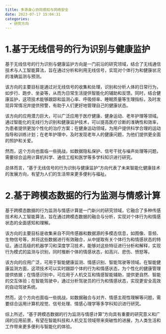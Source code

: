```yaml
---
title: 多源身心协同感知与网络安全
date: 2023-07-17 15:04:31
categories:
  - 研究方向
---
```


# 1.基于无线信号的行为识别与健康监护

基于无线信号的行为识别与健康监护方向是一门前沿的研究领域，结合了无线通信技术与人工智能算法，旨在通过分析和利用无线信号，实现对个体行为和健康状况的准确监测与预测。

该方向的主要目标是通过对无线信号的收集和处理，识别和分析人体的日常行为，如步行、跑步、坐姿等，从而为日常生活提供智能化的辅助和反馈。同时，结合健康监护，这项技术能够跟踪和监测心率、呼吸频率、睡眠质量等生理指标，及时发现异常情况并提供预警，有助于人们更好地管理自己的健康状态。

该方向的应用潜力巨大，可以广泛应用于医疗健康、健身运动、老年护理等领域。通过智能化的无线行为识别和健康监护技术，可以提高医疗诊断的准确性和效率，为患者提供更加个性化的治疗方案；在健身运动领域，为用户提供科学合理的运动指导和训练计划；在老年护理中，及时发现老年人的健康问题，为他们提供更全面的照护和关爱。

然而，这个方向也面临一些挑战，如数据隐私保护、信号干扰与噪声处理等问题，需要综合运用计算机科学、通信工程和医学等多学科知识进行研究。

总体而言，“基于无线信号的行为识别与健康监护”方向代表了未来智能化健康技术的发展方向，有望为人们的生活带来更多便利与福祉。

# 2.基于跨模态数据的行为监测与情感计算

基于跨模态数据的行为监测与情感计算是一门新兴的研究领域，它融合了多种传感技术和人工智能算法，旨在通过跨模态数据的融合与分析，实现对个体行为和情感状态的全面感知和理解。

该方向的主要目标是收集来自不同传感器和数据源的多模态信息，如图像、音频、生物信号等，并将这些数据进行有效融合，从中提取有关个体行为和情感状态的特征。通过高级的机器学习和深度学习技术，能够对这些特征进行分析和解释，实现行为模式的监测与识别，同时推断个体的情感状态，如高兴、悲伤、愤怒等。

该方向的应用广泛，可用于智能健康监测、情感识别、智能驾驶等领域。在智能健康监测方面，这项技术可以实时跟踪个体的行为和情感状态，为个性化的健康管理提供依据；在情感识别中，可应用于人机交互和情感智能辅助，提供更自然、智能的交互体验；在智能驾驶中，通过分析驾驶员的行为和情感状态，实现更安全高效的自动驾驶系统。

然而，这个方向也面临一些挑战，如数据融合与对齐、情感主观性理解等问题，需要综合运用计算机视觉、信号处理、情感心理学等多学科知识进行研究。

综上所述，“基于跨模态数据的行为监测与情感计算”方向具有重要的研究意义和广阔的应用前景，有望在智能科技和人机交互领域带来突破性的进展，为人类生活和工作带来更多便利与智能化的体验。




